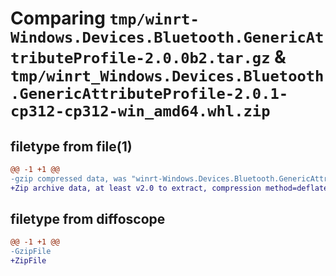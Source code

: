 # Comparing `tmp/winrt-Windows.Devices.Bluetooth.GenericAttributeProfile-2.0.0b2.tar.gz` & `tmp/winrt_Windows.Devices.Bluetooth.GenericAttributeProfile-2.0.1-cp312-cp312-win_amd64.whl.zip`

## filetype from file(1)

```diff
@@ -1 +1 @@
-gzip compressed data, was "winrt-Windows.Devices.Bluetooth.GenericAttributeProfile-2.0.0b2.tar", last modified: Sat Dec  2 18:21:05 2023, max compression
+Zip archive data, at least v2.0 to extract, compression method=deflate
```

## filetype from diffoscope

```diff
@@ -1 +1 @@
-GzipFile
+ZipFile
```

